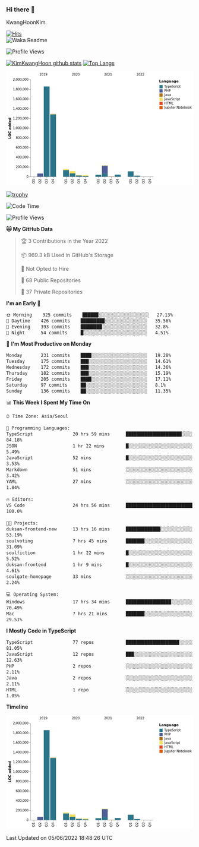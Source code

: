 ### Hi there 👋

KwangHoonKim.

[![Hits](https://hits.seeyoufarm.com/api/count/incr/badge.svg?url=https%3A%2F%2Fgithub.com%2Frhkdgns95)](https://hits.seeyoufarm.com)  
![Waka Readme](https://github.com/rhkdgns95/rhkdgns95/workflows/Waka%20Readme/badge.svg)

![Profile Views](http://img.shields.io/badge/Profile%20Views-0-blue)

[![KimKwangHoon github stats](https://github-readme-stats.vercel.app/api?username=rhkdgns95&show_icons=true)](https://github.com/rhkdgns95/github-readme-stats)   [![Top Langs](https://github-readme-stats.vercel.app/api/top-langs/?username=rhkdgns95&layout=compact)](https://github.com/rhkdgns95/github-readme-stats)   


![Chart not found](https://raw.githubusercontent.com/rhkdgns95/rhkdgns95/master/charts/bar_graph.png) 

[![trophy](https://github-profile-trophy.vercel.app/?username=rhkdgns95)](https://github.com/rhkdgns95/github-profile-trophy)

<!--START_SECTION:waka-->
![Code Time](http://img.shields.io/badge/Code%20Time-0%20secs-blue)

![Profile Views](http://img.shields.io/badge/Profile%20Views-2-blue)

**🐱 My GitHub Data** 

> 🏆 3 Contributions in the Year 2022
 > 
> 📦 969.3 kB Used in GitHub's Storage 
 > 
> 🚫 Not Opted to Hire
 > 
> 📜 68 Public Repositories 
 > 
> 🔑 37 Private Repositories  
 > 
**I'm an Early 🐤** 

```text
🌞 Morning    325 commits    ██████░░░░░░░░░░░░░░░░░░░   27.13% 
🌆 Daytime    426 commits    █████████░░░░░░░░░░░░░░░░   35.56% 
🌃 Evening    393 commits    ████████░░░░░░░░░░░░░░░░░   32.8% 
🌙 Night      54 commits     █░░░░░░░░░░░░░░░░░░░░░░░░   4.51%

```
📅 **I'm Most Productive on Monday** 

```text
Monday       231 commits    ████░░░░░░░░░░░░░░░░░░░░░   19.28% 
Tuesday      175 commits    ███░░░░░░░░░░░░░░░░░░░░░░   14.61% 
Wednesday    172 commits    ███░░░░░░░░░░░░░░░░░░░░░░   14.36% 
Thursday     182 commits    ███░░░░░░░░░░░░░░░░░░░░░░   15.19% 
Friday       205 commits    ████░░░░░░░░░░░░░░░░░░░░░   17.11% 
Saturday     97 commits     ██░░░░░░░░░░░░░░░░░░░░░░░   8.1% 
Sunday       136 commits    ██░░░░░░░░░░░░░░░░░░░░░░░   11.35%

```


📊 **This Week I Spent My Time On** 

```text
⌚︎ Time Zone: Asia/Seoul

💬 Programming Languages: 
TypeScript               20 hrs 59 mins      █████████████████████░░░░   84.18% 
JSON                     1 hr 22 mins        █░░░░░░░░░░░░░░░░░░░░░░░░   5.49% 
JavaScript               52 mins             █░░░░░░░░░░░░░░░░░░░░░░░░   3.53% 
Markdown                 51 mins             ░░░░░░░░░░░░░░░░░░░░░░░░░   3.42% 
YAML                     27 mins             ░░░░░░░░░░░░░░░░░░░░░░░░░   1.84%

🔥 Editors: 
VS Code                  24 hrs 56 mins      █████████████████████████   100.0%

🐱‍💻 Projects: 
duksan-frontend-new      13 hrs 16 mins      █████████████░░░░░░░░░░░░   53.19% 
soulvoting               7 hrs 45 mins       ███████░░░░░░░░░░░░░░░░░░   31.09% 
soulfiction              1 hr 22 mins        █░░░░░░░░░░░░░░░░░░░░░░░░   5.52% 
duksan-frontend          1 hr 9 mins         █░░░░░░░░░░░░░░░░░░░░░░░░   4.61% 
soulgate-homepage        33 mins             ░░░░░░░░░░░░░░░░░░░░░░░░░   2.24%

💻 Operating System: 
Windows                  17 hrs 34 mins      █████████████████░░░░░░░░   70.49% 
Mac                      7 hrs 21 mins       ███████░░░░░░░░░░░░░░░░░░   29.51%

```

**I Mostly Code in TypeScript** 

```text
TypeScript               77 repos            ████████████████████░░░░░   81.05% 
JavaScript               12 repos            ███░░░░░░░░░░░░░░░░░░░░░░   12.63% 
PHP                      2 repos             ░░░░░░░░░░░░░░░░░░░░░░░░░   2.11% 
Java                     2 repos             ░░░░░░░░░░░░░░░░░░░░░░░░░   2.11% 
HTML                     1 repo              ░░░░░░░░░░░░░░░░░░░░░░░░░   1.05%

```


**Timeline**

![Chart not found](https://raw.githubusercontent.com/rhkdgns95/rhkdgns95/master/charts/bar_graph.png) 


 Last Updated on 05/06/2022 18:48:26 UTC
<!--END_SECTION:waka-->
